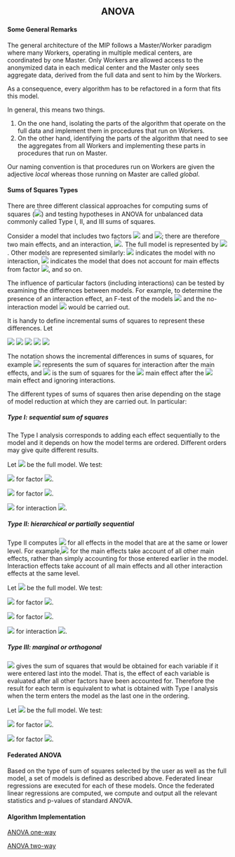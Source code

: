 <b><h2><center>ANOVA</center></h1></b>

<b><h4> Some General Remarks </h4></b>
The general architecture of the MIP follows a Master/Worker paradigm where many Workers, operating in multiple medical centers, are coordinated by one Master. Only Workers are allowed access to the anonymized data in each medical center and the Master only sees aggregate data, derived from the full data and sent to him by the Workers.

As a consequence, every algorithm has to be refactored in a form that fits this model.

In general, this means two things.

1. On the one hand, isolating the parts of the algorithm that operate on the full data and implement them in procedures that run on Workers.
1. On the other hand, identifying the parts of the algorithm that need to see the aggregates from all Workers and implementing these parts in procedures that run on Master.

Our naming convention is that procedures run on Workers are given the adjective _local_ whereas those running on Master are called _global_.

<b><h4> Sums of Squares Types </h4></b>
There are three different classical approaches for computing sums of squares (<img src="https://render.githubusercontent.com/render/math?math=SS">) and testing hypotheses in ANOVA for unbalanced data commonly called Type I, II, and III sums of squares.

Consider a model that includes two factors <img src="https://render.githubusercontent.com/render/math?math=A"> and <img src="https://render.githubusercontent.com/render/math?math=B">; there are therefore two main effects, and an interaction, <img src="https://render.githubusercontent.com/render/math?math=AB">. The full model is represented by <img src="https://render.githubusercontent.com/render/math?math=SS(A,B,AB)"> . Other models are represented similarly: <img src="https://render.githubusercontent.com/render/math?math=SS(A,B)"> indicates the model with no interaction, <img src="https://render.githubusercontent.com/render/math?math=SS(B,AB)"> indicates the model that does not account for main effects from factor <img src="https://render.githubusercontent.com/render/math?math=A">, and so on.

The influence of particular factors (including interactions) can be tested by examining the differences between models. For example, to determine the presence of an interaction effect, an F-test of the models <img src="https://render.githubusercontent.com/render/math?math=SS(A,B,AB)"> and the no-interaction model <img src="https://render.githubusercontent.com/render/math?math=SS(A,B)"> would be carried out.

It is handy to define incremental sums of squares to represent these differences. Let

<img src="https://render.githubusercontent.com/render/math?math=SS(AB|A,B)=SS(A,B,AB)-SS(A,B)">

<img src="https://render.githubusercontent.com/render/math?math=SS(A|B,AB)=SS(A,B,AB)-SS(B,AB)">

<img src="https://render.githubusercontent.com/render/math?math=SS(A|A,AB)=SS(A,B,AB)-SS(A,AB)">

<img src="https://render.githubusercontent.com/render/math?math=SS(A|B)=SS(A,B)-SS(B)">

<img src="https://render.githubusercontent.com/render/math?math=SS(B|A)=SS(A,B)-SS(A)">

The notation shows the incremental differences in sums of squares, for example <img src="https://render.githubusercontent.com/render/math?math=SS(AB|A,B)"> represents the sum of squares for interaction after the main effects, and  <img src="https://render.githubusercontent.com/render/math?math=SS(A|B)"> is the sum of squares for the <img src="https://render.githubusercontent.com/render/math?math=A">  main effect after the <img src="https://render.githubusercontent.com/render/math?math=B"> main effect and ignoring interactions.

The different types of sums of squares then arise depending on the stage of model reduction at which they are carried out. In particular:

<b><h5>Type I: sequential sum of squares</b></h5>

The Type I analysis corresponds to adding each effect sequentially to the model and it depends on how the model terms are ordered. Different orders may give quite different results.

Let <img src="https://render.githubusercontent.com/render/math?math=SS(A,B,AB)"> be the full model. We test:

<img src="https://render.githubusercontent.com/render/math?math=SS(A)"> for factor  <img src="https://render.githubusercontent.com/render/math?math=A">.

<img src="https://render.githubusercontent.com/render/math?math=SS(B|A)"> for factor  <img src="https://render.githubusercontent.com/render/math?math=B">.

<img src="https://render.githubusercontent.com/render/math?math=SS(AB|B,A)"> for interaction  <img src="https://render.githubusercontent.com/render/math?math=AB">.

<b><h5>Type II: hierarchical or partially sequential</b></h5>

Type II computes <img src="https://render.githubusercontent.com/render/math?math=SS">  for all effects in the model that are at the same or lower level. For example,<img src="https://render.githubusercontent.com/render/math?math=SS"> for the main effects take account of all other main effects, rather than simply accounting for those entered earlier in the model. Interaction effects take account of all main effects and all other interaction effects at the same level.

Let <img src="https://render.githubusercontent.com/render/math?math=SS(A,B,AB)"> be the full model. We test:

<img src="https://render.githubusercontent.com/render/math?math=SS(A|B)"> for factor  <img src="https://render.githubusercontent.com/render/math?math=A">.

<img src="https://render.githubusercontent.com/render/math?math=SS(B|A)"> for factor  <img src="https://render.githubusercontent.com/render/math?math=B">.

<img src="https://render.githubusercontent.com/render/math?math=SS(AB|B,A)"> for interaction  <img src="https://render.githubusercontent.com/render/math?math=AB">.

<b><h5>Type III: marginal or orthogonal</b></h5>

<img src="https://render.githubusercontent.com/render/math?math=SS"> gives the sum of squares that would be obtained for each variable if it were entered last into the model. That is, the effect of each variable is evaluated after all other factors have been accounted for. Therefore the result for each term is equivalent to what is obtained with Type I analysis when the term enters the model as the last one in the ordering.

Let <img src="https://render.githubusercontent.com/render/math?math=SS(A,B,AB)"> be the full model. We test:

<img src="https://render.githubusercontent.com/render/math?math=SS(A|B,AB)"> for factor  <img src="https://render.githubusercontent.com/render/math?math=A">.

<img src="https://render.githubusercontent.com/render/math?math=SS(B|A,AB)"> for factor  <img src="https://render.githubusercontent.com/render/math?math=B">.

<b><h4>Federated ANOVA</b></h4>

Based on the type of sum of squares selected by the user as well as the full model, a set of models is defined as described above. Federated linear regressions are executed for each of these models. Once the federated linear regressions are computed, we compute and output all the relevant statistics and p-values of standard ANOVA.

<b><h4>Algorithm Implementation</b></h4>

[ANOVA one-way](../../exareme2/algorithms/anova_oneway.py)

[ANOVA two-way](../../exareme2/algorithms/anova.py)
